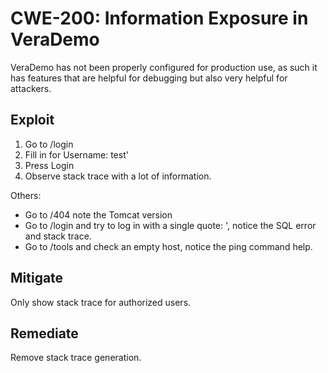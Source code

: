 CWE-200: Information Exposure in VeraDemo
=========================================

VeraDemo has not been properly configured for production use, as such it has
features that are helpful for debugging but also very helpful for attackers.

Exploit
-------
1. Go to /login
2. Fill in for Username: test'
3. Press Login
4. Observe stack trace with a lot of information.

Others:
* Go to /404 note the Tomcat version
* Go to /login and try to log in with a single quote: ', notice the SQL error and stack trace.
* Go to /tools and check an empty host, notice the ping command help.


Mitigate
--------
Only show stack trace for authorized users.

Remediate
---------
Remove stack trace generation.